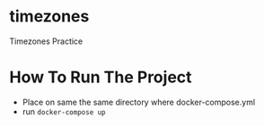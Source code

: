 # timezones
Timezones Practice
# How To Run The Project
- Place on same the same directory where docker-compose.yml
- run ```docker-compose up```
